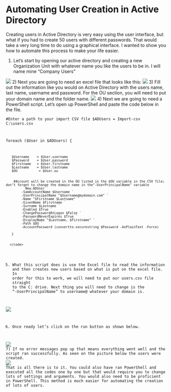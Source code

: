 <h1> Automating User Creation in Active Directory </h1>

<p>Creating users in Active Directory is very easy using the user interface, but what if you had to create 50 users with different passwords. That would take a very long time to do using a graphical interface. I wanted to show you how to automate this process to make your life easier.</p>

1) Let’s start by opening our active directory and creating a new Organization Unit with whatever name you like the users to be in. I will name mine “Company Users”
<img src=”https://i.imgur.com/Gox2gPJ.png”>
2) Next you are going to need an excel file that looks like this:
<img src=”https://i.imgur.com/zMeD8UK.png”>
3) Fill out the information like you would on Active Directory with the users name, last name, username and password. For the OU section, you will need to put your domain name and the folder name.

<img src=”https://i.imgur.com/hRhqzRA.png”>
4) Next we are going to need a PowerShell script. Let’s open up PowerShell and paste the code below in the file.

<code>#Enter a path to your import CSV file
$ADUsers = Import-csv C:\users.csv

foreach ($User in $ADUsers)
{

       $Username    = $User.username
       $Password    = $User.password
       $Firstname   = $User.firstname
       $Lastname    = $User.lastname
       $OU           = $User.ou

          
        #Account will be created in the OU listed in the $OU variable in the CSV file; don’t forget to change the domain name in the"-UserPrincipalName" variable
              New-ADUser `
            -SamAccountName $Username `
            -UserPrincipalName "$Username@mydomain.com" `
            -Name "$Firstname $Lastname" `
            -GivenName $Firstname `
            -Surname $Lastname `
            -Enabled $True `
            -ChangePasswordAtLogon $False `
            -PasswordNeverExpires $True `
            -DisplayName "$Lastname, $Firstname" `
            -Path $OU `
            -AccountPassword (convertto-securestring $Password -AsPlainText -Force)

       }
       
	   
	  </code>

5) What this script does is use the Excel file to read the information and then creates new users based on what is put on the excel file. In order for this to work, we will need to put our users.csv file straight to the C: drive. Next thing you will need to change is the “-UserPrincipalName” to username@ whatever your domain is.
<img src=”https://i.imgur.com/qGIdwZS.png”>

6) Once ready let’s click on the run button as shown below.
<img src=”https://i.imgur.com/E7bTVFW.png”>
7) If no error messages pop up that means everything went well and the script ran successfully. As seen on the picture below the users were created.
<img src=”https://i.imgur.com/UW7axLt.png”>
That is all there is to it. You could also have ran PowerShell and executed all the codes one by one but that would require you to change lots of settings and arguments. You would also need to be proficient in PowerShell. This method is much easier for automating the creation of lots of users. 

